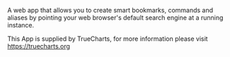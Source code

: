 A web app that allows you to create smart bookmarks, commands and aliases by pointing your web browser's default search engine at a running instance.

This App is supplied by TrueCharts, for more information please visit https://truecharts.org
